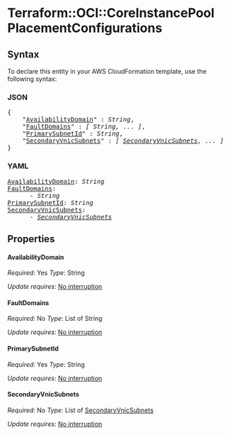 # Terraform::OCI::CoreInstancePool PlacementConfigurations

## Syntax

To declare this entity in your AWS CloudFormation template, use the following syntax:

### JSON

<pre>
{
    "<a href="#availabilitydomain" title="AvailabilityDomain">AvailabilityDomain</a>" : <i>String</i>,
    "<a href="#faultdomains" title="FaultDomains">FaultDomains</a>" : <i>[ String, ... ]</i>,
    "<a href="#primarysubnetid" title="PrimarySubnetId">PrimarySubnetId</a>" : <i>String</i>,
    "<a href="#secondaryvnicsubnets" title="SecondaryVnicSubnets">SecondaryVnicSubnets</a>" : <i>[ <a href="placementconfigurations-secondaryvnicsubnets.md">SecondaryVnicSubnets</a>, ... ]</i>
}
</pre>

### YAML

<pre>
<a href="#availabilitydomain" title="AvailabilityDomain">AvailabilityDomain</a>: <i>String</i>
<a href="#faultdomains" title="FaultDomains">FaultDomains</a>: <i>
      - String</i>
<a href="#primarysubnetid" title="PrimarySubnetId">PrimarySubnetId</a>: <i>String</i>
<a href="#secondaryvnicsubnets" title="SecondaryVnicSubnets">SecondaryVnicSubnets</a>: <i>
      - <a href="placementconfigurations-secondaryvnicsubnets.md">SecondaryVnicSubnets</a></i>
</pre>

## Properties

#### AvailabilityDomain

_Required_: Yes
_Type_: String

_Update requires_: [No interruption](https://docs.aws.amazon.com/AWSCloudFormation/latest/UserGuide/using-cfn-updating-stacks-update-behaviors.html#update-no-interrupt)

#### FaultDomains

_Required_: No
_Type_: List of String

_Update requires_: [No interruption](https://docs.aws.amazon.com/AWSCloudFormation/latest/UserGuide/using-cfn-updating-stacks-update-behaviors.html#update-no-interrupt)

#### PrimarySubnetId

_Required_: Yes
_Type_: String

_Update requires_: [No interruption](https://docs.aws.amazon.com/AWSCloudFormation/latest/UserGuide/using-cfn-updating-stacks-update-behaviors.html#update-no-interrupt)

#### SecondaryVnicSubnets

_Required_: No
_Type_: List of <a href="placementconfigurations-secondaryvnicsubnets.md">SecondaryVnicSubnets</a>

_Update requires_: [No interruption](https://docs.aws.amazon.com/AWSCloudFormation/latest/UserGuide/using-cfn-updating-stacks-update-behaviors.html#update-no-interrupt)

